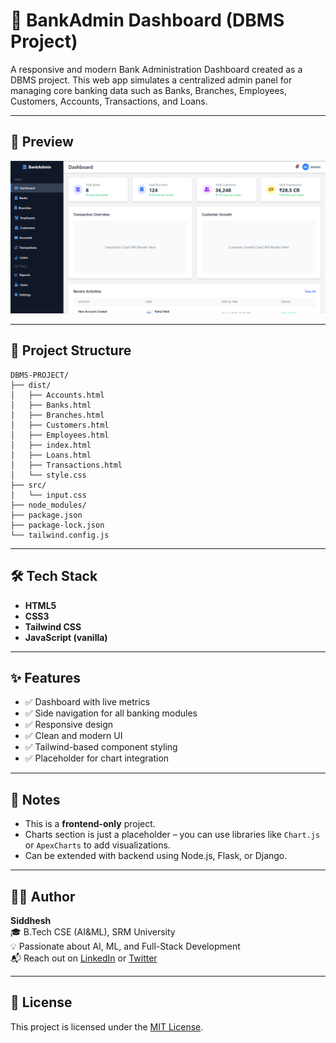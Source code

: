 
# 🏦 BankAdmin Dashboard (DBMS Project)

A responsive and modern Bank Administration Dashboard created as a DBMS project. This web app simulates a centralized admin panel for managing core banking data such as Banks, Branches, Employees, Customers, Accounts, Transactions, and Loans.

---

## 📸 Preview

![Dashboard Screenshot](image.png)

---

## 📁 Project Structure

```
DBMS-PROJECT/
├── dist/
│   ├── Accounts.html
│   ├── Banks.html
│   ├── Branches.html
│   ├── Customers.html
│   ├── Employees.html
│   ├── index.html
│   ├── Loans.html
│   ├── Transactions.html
│   └── style.css
├── src/
│   └── input.css
├── node_modules/
├── package.json
├── package-lock.json
└── tailwind.config.js
```

---

## 🛠️ Tech Stack

- **HTML5**
- **CSS3**
- **Tailwind CSS**
- **JavaScript (vanilla)**

---

## ✨ Features

- ✅ Dashboard with live metrics
- ✅ Side navigation for all banking modules
- ✅ Responsive design
- ✅ Clean and modern UI
- ✅ Tailwind-based component styling
- ✅ Placeholder for chart integration

---


## 📌 Notes

- This is a **frontend-only** project.
- Charts section is just a placeholder – you can use libraries like `Chart.js` or `ApexCharts` to add visualizations.
- Can be extended with backend using Node.js, Flask, or Django.

---

## 👨‍💻 Author

**Siddhesh**  
🎓 B.Tech CSE (AI&ML), SRM University  
💡 Passionate about AI, ML, and Full-Stack Development  
📬 Reach out on [LinkedIn](https://www.linkedin.com) or [Twitter](https://twitter.com)

---

## 📃 License

This project is licensed under the [MIT License](LICENSE).

